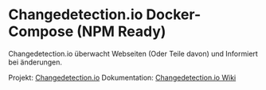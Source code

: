 # Changedetection.io Docker-Compose (NPM Ready)

Changedetection.io überwacht Webseiten (Oder Teile davon) und Informiert bei änderungen.

Projekt: [Changedetection.io](https://github.com/dgtlmoon/changedetection.io)
Dokumentation: [Changedetection.io Wiki](https://github.com/dgtlmoon/changedetection.io/wiki)